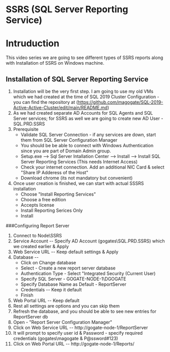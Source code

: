 # SSRS (SQL Server Reporting Service)

# Intruduction
This video series we are going to see different types of SSRS reports along with Installation of SSRS on Windows machine.
## Installation of SQL Server Reporting Service
 1. Installation will be the very first step. I am going to use my old VMs which we had created at the time of SQL 2019 Cluster Configuration - you can find the repository at (https://github.com/magogate/SQL-2019-Active-Active-Cluster/edit/main/README.md)
 2. As we had created separate AD Accounts for SQL Agents and SQL Server services; for SSRS as well we are going to create new AD User - SQL.PRD.SSRS
 3. Prerequisite
    - Validate SQL Server Connection - if any services are down, start them from SQL Server Configuration Manager
    - You should be be able to connect with Windows Authentication since you are part of Domain Admin group.
    - Setup.exe --> Sql Server Intallation Center --> Install --> Install SQL Server Reporting Services (This needs Internet Access)
    - Check your internet connection. Add an additional NIC Card & select "Share IP Adderess of the Host"
    - Download chrome (its not mandatory but convenient)
 5. Once user creation is finished, we can start with actual SSSRS installation
    - Choose "Install Reporting Services"
    - Choose a free edition
    - Accepts license
    - Install Reporting Serices Only   
    - Install
    
###Configuring Report Server
 1. Connect to Node\SSRS
 2. Service Account -- Specify AD Account (gogates\SQL.PRD.SSRS) which we created earlier & Apply
 3. Web Service URL -- Keep default settings & Apply
 4. Database --
    - Click on Change database
    - Select - Create a new report server database
    - Authentication Type - Select "Integrated Security (Current User)
    - Specify SQL Server - GOGATE-NODE-1\DGOGATE
    - Specify Database Name as Default - ReportServer
    - Credentials -- Keep it default
    - Finish
 5. Web Portal URL -- Keep default
 6. Rest all settings are options and you can skip them
 7. Refresh the database, and you should be able to see new entries for ReportServer db
 8. Open - "Report Server Configuration Manager"
 9. Click on Web Service URL -- http://gogate-node-1/ReportServer
 10. It will prompt to specify user id & Password - specify required credentials (gogates\magogate & P@ssword#123)
 11. Click on Web Portal URL -- http://gogate-node-1/Reports/
 

 
